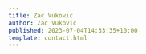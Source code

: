 ```yaml
---
title: Zac Vukovic
author: Zac Vukovic
published: 2023-07-04T14:33:35+10:00
template: contact.html
---
```

